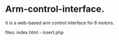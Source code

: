 # Arm-control-interface.
It is a web-based arm control interface for 6 motors. 

files: index.html - insert.php
